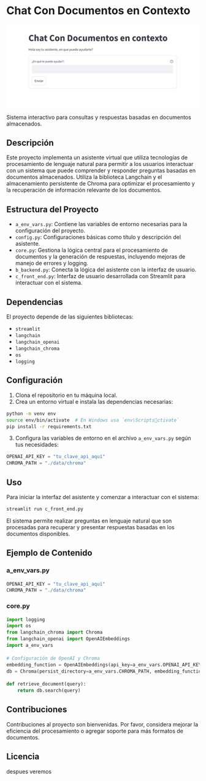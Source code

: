 
# Chat Con Documentos en Contexto

![alt text](image.png)

Sistema interactivo para consultas y respuestas basadas en documentos almacenados.

## Descripción

Este proyecto implementa un asistente virtual que utiliza tecnologías de procesamiento de lenguaje natural para permitir a los usuarios interactuar con un sistema que puede comprender y responder preguntas basadas en documentos almacenados. Utiliza la biblioteca Langchain y el almacenamiento persistente de Chroma para optimizar el procesamiento y la recuperación de información relevante de los documentos.

## Estructura del Proyecto

- `a_env_vars.py`: Contiene las variables de entorno necesarias para la configuración del proyecto.
- `config.py`: Configuraciones básicas como título y descripción del asistente.
- `core.py`: Gestiona la lógica central para el procesamiento de documentos y la generación de respuestas, incluyendo mejoras de manejo de errores y logging.
- `b_backend.py`: Conecta la lógica del asistente con la interfaz de usuario.
- `c_front_end.py`: Interfaz de usuario desarrollada con Streamlit para interactuar con el sistema.

## Dependencias

El proyecto depende de las siguientes bibliotecas:

- `streamlit`
- `langchain`
- `langchain_openai`
- `langchain_chroma`
- `os`
- `logging`

## Configuración

1. Clona el repositorio en tu máquina local.
2. Crea un entorno virtual e instala las dependencias necesarias:

```bash
python -m venv env
source env/bin/activate  # En Windows usa `env\Scriptsctivate`
pip install -r requirements.txt
```

3. Configura las variables de entorno en el archivo `a_env_vars.py` según tus necesidades:

```python
OPENAI_API_KEY = "tu_clave_api_aquí"
CHROMA_PATH = "./data/chroma"
```

## Uso

Para iniciar la interfaz del asistente y comenzar a interactuar con el sistema:

```bash
streamlit run c_front_end.py
```

El sistema permite realizar preguntas en lenguaje natural que son procesadas para recuperar y presentar respuestas basadas en los documentos disponibles.

## Ejemplo de Contenido

### a_env_vars.py

```python
OPENAI_API_KEY = "tu_clave_api_aquí"
CHROMA_PATH = "./data/chroma"
```

### core.py

```python
import logging
import os
from langchain_chroma import Chroma
from langchain_openai import OpenAIEmbeddings
import a_env_vars

# Configuración de OpenAI y Chroma
embedding_function = OpenAIEmbeddings(api_key=a_env_vars.OPENAI_API_KEY, model_name=a_env_vars.EMBEDDING_MODEL_NAME)
db = Chroma(persist_directory=a_env_vars.CHROMA_PATH, embedding_function=embedding_function)

def retrieve_document(query):
    return db.search(query)
```

## Contribuciones

Contribuciones al proyecto son bienvenidas. Por favor, considera mejorar la eficiencia del procesamiento o agregar soporte para más formatos de documentos.

## Licencia
despues veremos
